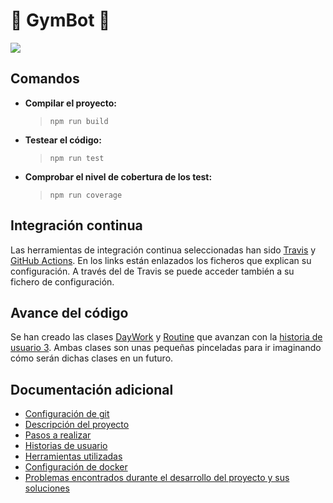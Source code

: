 # :muscle: GymBot :muscle:

![](https://travis-ci.com/torchu/GymBot.svg?branch=master)

## Comandos

- **Compilar el proyecto:**
  > `npm run build`
- **Testear el código:**
  > `npm run test`
- **Comprobar el nivel de cobertura de los test:**
  > `npm run coverage`

## Integración continua

Las herramientas de integración continua seleccionadas han sido [Travis](docs/travis.md) y [GitHub Actions](docs/gh-actions). En los links están enlazados los ficheros que explican su configuración. A través del de Travis se puede acceder también a su fichero de configuración.

## Avance del código

Se han creado las clases [DayWork](src/models/daywork.ts) y [Routine](src/models/routine.ts) que avanzan con la [historia de usuario 3](https://github.com/torchu/GymBot/issues/23). Ambas clases son unas pequeñas pinceladas para ir imaginando cómo serán dichas clases en un futuro.

## Documentación adicional

- [Configuración de git](docs/git-config.md)
- [Descripción del proyecto](docs/descripcion.md)
- [Pasos a realizar](docs/pasos.md)
- [Historias de usuario](docs/hu.md)
- [Herramientas utilizadas](docs/herramientas.md)
- [Configuración de docker](docs/docker.md)
- [Problemas encontrados durante el desarrollo del proyecto y sus soluciones](docs/errors.md)
